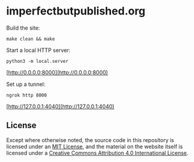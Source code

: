 # imperfectbutpublished.org

Build the site:

    make clean && make

Start a local HTTP server:

    python3 -m local.server

[http://0.0.0.0:8000](http://0.0.0.0:8000)

Set up a tunnel:

    ngrok http 8000

[http://127.0.0.1:4040](http://127.0.0.1:4040)

## License

Except where otherwise noted, the source code in this repository is licensed under an [MIT License](LICENSE), and the material on the website itself is licensed under a [Creative Commons Attribution 4.0 International License](https://creativecommons.org/licenses/by/4.0/).
